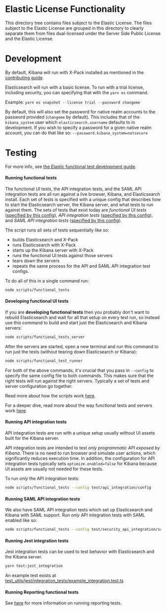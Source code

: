 # Elastic License Functionality

This directory tree contains files subject to the Elastic License. The files subject
to the Elastic License are grouped in this directory to clearly separate them
from files dual-licensed under the Server Side Public License and the Elastic License.

# Development

By default, Kibana will run with X-Pack installed as mentioned in the [contributing guide](../CONTRIBUTING.md).

Elasticsearch will run with a basic license. To run with a trial license, including security, you can specifying that with the `yarn es` command.

Example: `yarn es snapshot --license trial --password changeme`

By default, this will also set the password for native realm accounts to the password provided (`changeme` by default). This includes that of the `kibana_system` user which `elasticsearch.username` defaults to in development. If you wish to specify a password for a given native realm account, you can do that like so: `--password.kibana_system=notsecure`

# Testing

For more info, see [the Elastic functional test development guide](https://www.elastic.co/guide/en/kibana/current/development-tests.html#development-functional-tests).

#### Running functional tests

The functional UI tests, the API integration tests, and the SAML API integration tests are all run against a live browser, Kibana, and Elasticsearch install. Each set of tests is specified with a unique config that describes how to start the Elasticsearch server, the Kibana server, and what tests to run against them. The sets of tests that exist today are *functional UI tests* ([specified by this config](test/functional/config.js)), *API integration tests* ([specified by this config](test/api_integration/config.ts)), and *SAML API integration tests* ([specified by this config](test/security_api_integration/saml.config.ts)).

The script runs all sets of tests sequentially like so:
* builds Elasticsearch and X-Pack
* runs Elasticsearch with X-Pack
* starts up the Kibana server with X-Pack
* runs the functional UI tests against those servers
* tears down the servers
* repeats the same process for the API and SAML API integration test configs.

To do all of this in a single command run:

```sh
node scripts/functional_tests
```

#### Developing functional UI tests

If you are **developing functional tests** then you probably don't want to rebuild Elasticsearch and wait for all that setup on every test run, so instead use this command to build and start just the Elasticsearch and Kibana servers:

```sh
node scripts/functional_tests_server
```

After the servers are started, open a new terminal and run this command to run just the tests (without tearing down Elasticsearch or Kibana):

```sh
node scripts/functional_test_runner
```

For both of the above commands, it's crucial that you pass in `--config` to specify the same config file to both commands. This makes sure that the right tests will run against the right servers. Typically a set of tests and server configuration go together.

Read more about how the scripts work [here](../scripts/README.md).

For a deeper dive, read more about the way functional tests and servers work [here](../packages/kbn-test/README.md).

#### Running API integration tests

API integration tests are run with a unique setup usually without UI assets built for the Kibana server.

API integration tests are intended to test _only programmatic API exposed by Kibana_. There is no need to run browser and simulate user actions, which significantly reduces execution time. In addition, the configuration for API integration tests typically sets `optimize.enabled=false` for Kibana because UI assets are usually not needed for these tests.

To run _only_ the API integration tests:

```sh
node scripts/functional_tests --config test/api_integration/config
```

#### Running SAML API integration tests

We also have SAML API integration tests which set up Elasticsearch and Kibana with SAML support. Run _only_ API integration tests with SAML enabled like so:

```sh
node scripts/functional_tests --config test/security_api_integration/saml.config
```

#### Running Jest integration tests

Jest integration tests can be used to test behavior with Elasticsearch and the Kibana server.

```sh
yarn test:jest_integration
```

An example test exists at [test_utils/jest/integration_tests/example_integration.test.ts](test_utils/jest/integration_tests/example_integration.test.ts)

#### Running Reporting functional tests

See [here](test/reporting/README.md) for more information on running reporting tests.

